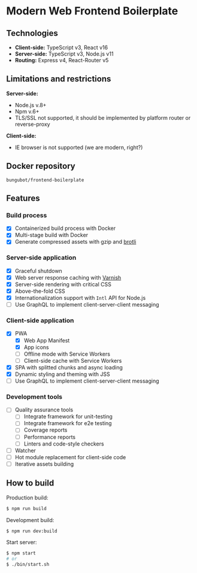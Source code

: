 # Modern Web Frontend Boilerplate

## Technologies
- **Client-side:** TypeScript v3, React v16
- **Server-side:** TypeScript v3, Node.js v11
- **Routing:** Express v4, React-Router v5

## Limitations and restrictions

**Server-side:**
- Node.js v.8+
- Npm v.6+
- TLS/SSL not supported, it should be implemented by platform router or reverse-proxy

**Client-side:**
- IE browser is not supported (we are modern, right?)

## Docker repository

`bungubot/frontend-boilerplate`

## Features

### Build process

- [x] Containerized build process with Docker
- [x] Multi-stage build with Docker
- [x] Generate compressed assets with gzip and [brotli](https://github.com/google/brotli)

### Server-side application

- [x] Graceful shutdown
- [x] Web server response caching with [Varnish](https://varnish-cache.org)
- [x] Server-side rendering with critical CSS
- [x] Above-the-fold CSS
- [x] Internationalization support with `Intl` API for Node.js
- [ ] Use GraphQL to implement client-server-client messaging

### Client-side application

- [x] PWA
	- [x] Web App Manifest
	- [x] App icons
	- [ ] Offline mode with Service Workers
	- [ ] Client-side cache with Service Workers
- [x] SPA with splitted chunks and async loading
- [x] Dynamic styling and theming with JSS
- [ ] Use GraphQL to implement client-server-client messaging

### Development tools

- [ ] Quality assurance tools
	- [ ] Integrate framework for unit-testing
	- [ ] Integrate framework for e2e testing
	- [ ] Coverage reports
	- [ ] Performance reports
	- [ ] Linters and code-style checkers
- [ ] Watcher
- [ ] Hot module replacement for client-side code
- [ ] Iterative assets building

## How to build
Production build:
```sh
$ npm run build
```

Development build:
```sh
$ npm run dev:build
```

Start server:
```sh
$ npm start
# or
$ ./bin/start.sh
```